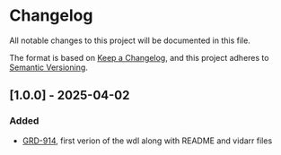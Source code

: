 # Changelog
All notable changes to this project will be documented in this file.

The format is based on [Keep a Changelog](https://keepachangelog.com/en/1.0.0/),
and this project adheres to [Semantic Versioning](https://semver.org/spec/v2.0.0.html).


## [1.0.0] - 2025-04-02
### Added
- [GRD-914](https://jira.oicr.on.ca/browse/GRD-914), first verion of the wdl along with README and vidarr files
